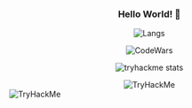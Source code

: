 

<div align="center"> 

### Hello World! 👋


  
![Langs](https://github-readme-stats.vercel.app/api/top-langs/?username=Adekri&theme=dark)

![CodeWars](https://www.codewars.com/users/Adekri/badges/small)

![tryhackme stats](https://raw.githubusercontent.com/Adekri/Adekri/master/assets/thm_propic.png)


<img src="https://tryhackme-badges.s3.amazonaws.com/Adekri.png" alt="TryHackMe">

</div> 

<img src="https://tryhackme-badges.s3.amazonaws.com/Adekri.png" alt="TryHackMe">
